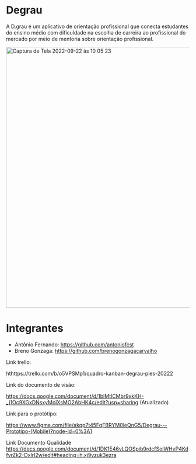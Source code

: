 # Degrau
A D.grau é um aplicativo de orientação profissional que conecta estudantes do ensino médio com dificuldade na escolha de carreira ao profissional do mercado por meio de mentoria sobre orientação profissional.

<img width="713" alt="Captura de Tela 2022-09-22 às 10 05 23" src="https://user-images.githubusercontent.com/104030520/191754769-ecc60ea2-cf3d-4ea9-8595-eab43a16fe9f.png">


# Integrantes 

- Antônio Fernando: https://github.com/antoniofcst
- Breno Gonzaga: https://github.com/brenogonzagacarvalho

Link trello:

hthttps://trello.com/b/o5VPSMp1/quadro-kanban-degrau-pies-20222

Link do documento de visão:

https://docs.google.com/document/d/1blMtlCMbr9xkKH-_j1Oc9XGxDNsxyMolXsMO2AbHK4c/edit?usp=sharing (Atualizado)

Link para o protótipo:

https://www.figma.com/file/akqp7t45FqFBRYM0leQnG5/Degrau---Prototipo-(Mobile)?node-id=0%3A1

Link Documento Qualidade
https://docs.google.com/document/d/1DK1E46vLQOSpib9rdcfSoiWHvP4KdfvrZk2-DxIrI2w/edit#heading=h.xj9vzuk3ezra
